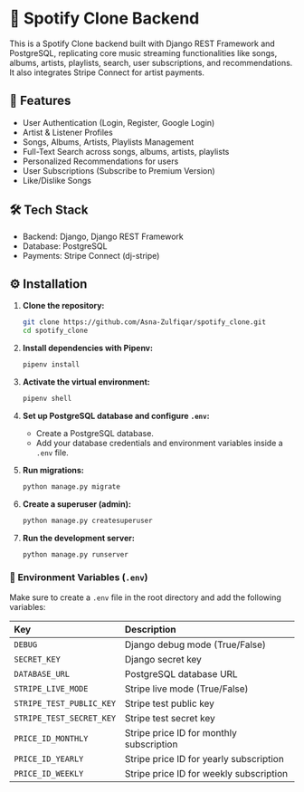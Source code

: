 # 🎵 Spotify Clone Backend

This is a Spotify Clone backend built with Django REST Framework and PostgreSQL, replicating core music streaming functionalities like songs, albums, artists, playlists, search, user subscriptions, and recommendations.
It also integrates Stripe Connect for artist payments.


## 🚀 Features

- User Authentication (Login, Register, Google Login)
- Artist & Listener Profiles
- Songs, Albums, Artists, Playlists Management
- Full-Text Search across songs, albums, artists, playlists
- Personalized Recommendations for users
- User Subscriptions (Subscribe to Premium Version)
- Like/Dislike Songs

## 🛠 Tech Stack
- Backend: Django, Django REST Framework
- Database: PostgreSQL 
- Payments: Stripe Connect (dj-stripe)


## ⚙️ Installation

1. **Clone the repository:**
    ```bash
    git clone https://github.com/Asna-Zulfiqar/spotify_clone.git
    cd spotify_clone
    ```

2. **Install dependencies with Pipenv:**
    ```bash
    pipenv install
    ```

3. **Activate the virtual environment:**
    ```bash
    pipenv shell
    ```

4. **Set up PostgreSQL database and configure `.env`:**
    - Create a PostgreSQL database.
    - Add your database credentials and environment variables inside a `.env` file.

5. **Run migrations:**
    ```bash
    python manage.py migrate
    ```

6. **Create a superuser (admin):**
    ```bash
    python manage.py createsuperuser
    ```

7. **Run the development server:**
    ```bash
    python manage.py runserver
    ```

### 🔑 Environment Variables (`.env`)

Make sure to create a `.env` file in the root directory and add the following variables:

| Key                     | Description                                 |
|:-------------------------|:-------------------------------------------|
| `DEBUG`                  | Django debug mode (True/False)             |
| `SECRET_KEY`             | Django secret key                         |
| `DATABASE_URL`           | PostgreSQL database URL                   |
| `STRIPE_LIVE_MODE`       | Stripe live mode (True/False)              |
| `STRIPE_TEST_PUBLIC_KEY` | Stripe test public key                    |
| `STRIPE_TEST_SECRET_KEY` | Stripe test secret key                    |
| `PRICE_ID_MONTHLY`       | Stripe price ID for monthly subscription  |
| `PRICE_ID_YEARLY`        | Stripe price ID for yearly subscription   |
| `PRICE_ID_WEEKLY`        | Stripe price ID for weekly subscription   |



